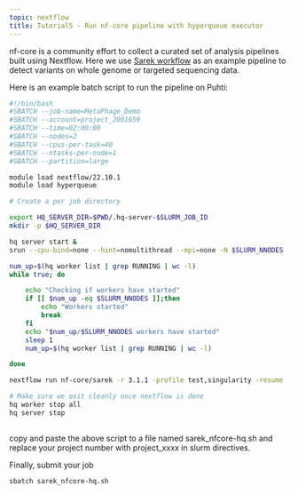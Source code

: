 ```yaml
---
topic: nextflow
title: Tutorial5 - Run nf-core pipeline with hyperqueue executor
---
```


nf-core is a community effort to collect a curated set of analysis pipelines built using Nextflow. Here we use [Sarek workflow](https://github.com/nf-core/sarek) as an example pipeline to detect variants on whole genome or targeted sequencing data. 

Here is an example batch script to run the pipeline on Puhti:
```bash
#!/bin/bash
#SBATCH --job-name=MetaPhage_Demo
#SBATCH --account=project_2001659
#SBATCH --time=02:00:00
#SBATCH --nodes=2
#SBATCH --cpus-per-task=40
#SBATCH --ntasks-per-node=1
#SBATCH --partition=large

module load nextflow/22.10.1
module load hyperqueue

# Create a per job directory

export HQ_SERVER_DIR=$PWD/.hq-server-$SLURM_JOB_ID
mkdir -p $HQ_SERVER_DIR

hq server start &
srun --cpu-bind=none --hint=nomultithread --mpi=none -N $SLURM_NNODES -n $SLURM_NNODES -c 40 hq worker start --cpus=40 &

num_up=$(hq worker list | grep RUNNING | wc -l)
while true; do

    echo "Checking if workers have started"
    if [[ $num_up -eq $SLURM_NNODES ]];then
        echo "Workers started"
        break
    fi
    echo "$num_up/$SLURM_NNODES workers have started"
    sleep 1
    num_up=$(hq worker list | grep RUNNING | wc -l)

done

nextflow run nf-core/sarek -r 3.1.1 -profile test,singularity -resume

# Make sure we exit cleanly once nextflow is done
hq worker stop all
hq server stop                     
                      
```

copy and paste the above script to a file named sarek_nfcore-hq.sh and replace your project number with project_xxxx in slurm directives.

Finally, submit your job

```bash
sbatch sarek_nfcore-hq.sh

```
